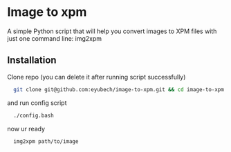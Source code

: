 # Image to xpm
A simple Python script that will help you convert images to XPM files with just one command line: img2xpm


## Installation

Clone repo (you can delete it after running script successfully)

```bash
  git clone git@github.com:eyubech/image-to-xpm.git && cd image-to-xpm
```

and run config script

```bash
  ./config.bash
```

now ur ready

```bash
  img2xpm path/to/image
```


